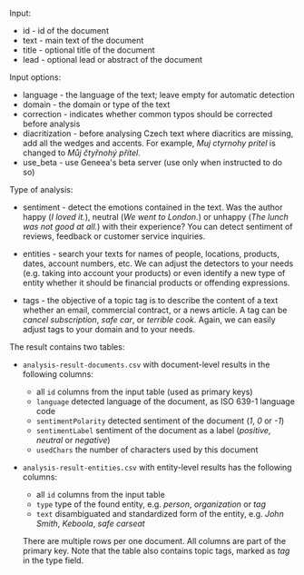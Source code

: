 Input:
* id - id of the document
* text - main text of the document
* title - optional title of the document 
* lead - optional lead or abstract of the document

Input options:
* language - the language of the text; leave empty for automatic detection
* domain - the domain or type of the text
* correction - indicates whether common typos should be corrected before analysis
* diacritization - before analysing Czech text where diacritics are missing, add all the wedges and accents. For example, _Muj ctyrnohy pritel_ is changed to _Můj čtyřnohý přítel_.
* use_beta - use Geneea's beta server (use only when instructed to do so)


Type of analysis:    
    
* sentiment - detect the emotions contained in the text. Was the author happy (_I loved it._), neutral (_We went to London._) or unhappy (_The lunch was not good at all._) with their experience? You can detect sentiment of reviews, feedback or customer service inquiries.

* entities - search your texts for names of people, locations, products, dates, account numbers, etc. We can adjust the detectors to your needs (e.g. taking into account your products) or even identify a new type of entity whether it should be financial products or offending expressions.

* tags - the objective of a topic tag is to describe the content of a text whether an email, commercial contract, or a news article. A tag can be _cancel subscription_, _safe car_, or _terrible cook_. Again, we can easily adjust tags to your domain and to your needs.


The result contains two tables:

* `analysis-result-documents.csv` with document-level results in the following columns:
    * all `id` columns from the input table (used as primary keys)
    * `language` detected language of the document, as ISO 639-1 language code
    * `sentimentPolarity` detected sentiment of the document (_1_, _0_ or _-1_)
    * `sentimentLabel` sentiment of the document as a label (_positive_, _neutral_ or _negative_)
    * `usedChars` the number of characters used by this document

* `analysis-result-entities.csv` with entity-level results has the following columns:
    * all `id` columns from the input table 
    * `type` type of the found entity, e.g. _person_, _organization_ or _tag_ 
    * `text` disambiguated and standardized form of the entity, e.g. _John Smith_, _Keboola_, _safe carseat_ 

  There are multiple rows per one document. All columns are part of the primary key. 
  Note that the table also contains topic tags, marked as _tag_ in the type field. 